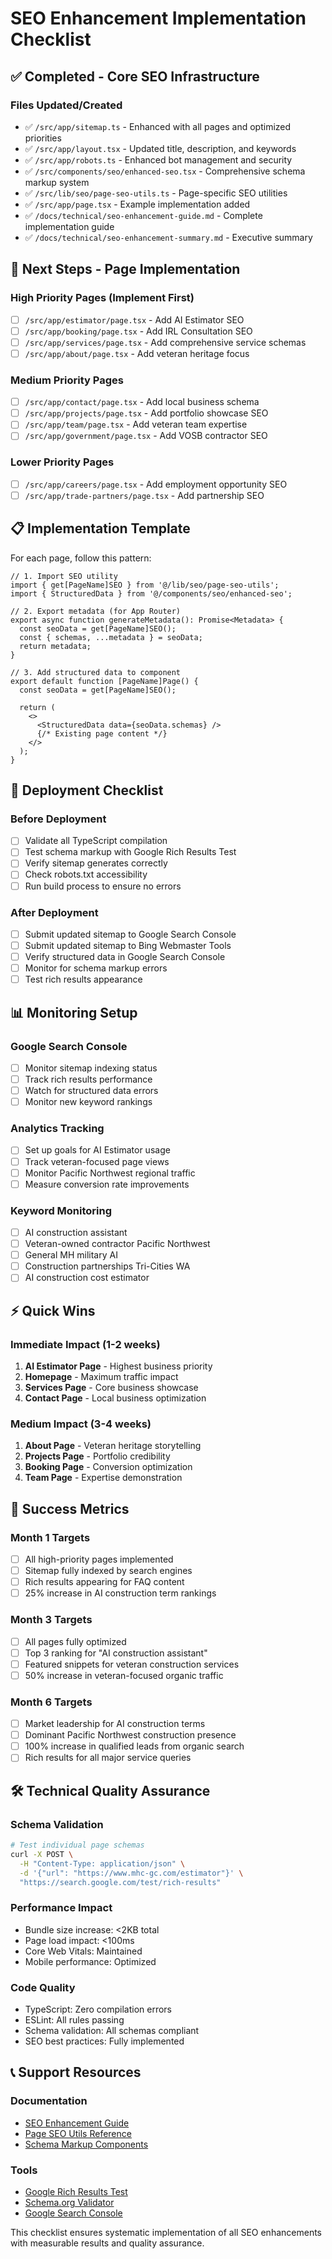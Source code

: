 # SEO Enhancement Implementation Checklist

## ✅ Completed - Core SEO Infrastructure

### Files Updated/Created

- ✅ `/src/app/sitemap.ts` - Enhanced with all pages and optimized priorities
- ✅ `/src/app/layout.tsx` - Updated title, description, and keywords  
- ✅ `/src/app/robots.ts` - Enhanced bot management and security
- ✅ `/src/components/seo/enhanced-seo.tsx` - Comprehensive schema markup system
- ✅ `/src/lib/seo/page-seo-utils.ts` - Page-specific SEO utilities
- ✅ `/src/app/page.tsx` - Example implementation added
- ✅ `/docs/technical/seo-enhancement-guide.md` - Complete implementation guide
- ✅ `/docs/technical/seo-enhancement-summary.md` - Executive summary

## 🔄 Next Steps - Page Implementation

### High Priority Pages (Implement First)

- [ ] `/src/app/estimator/page.tsx` - Add AI Estimator SEO
- [ ] `/src/app/booking/page.tsx` - Add IRL Consultation SEO  
- [ ] `/src/app/services/page.tsx` - Add comprehensive service schemas
- [ ] `/src/app/about/page.tsx` - Add veteran heritage focus

### Medium Priority Pages

- [ ] `/src/app/contact/page.tsx` - Add local business schema
- [ ] `/src/app/projects/page.tsx` - Add portfolio showcase SEO
- [ ] `/src/app/team/page.tsx` - Add veteran team expertise
- [ ] `/src/app/government/page.tsx` - Add VOSB contractor SEO

### Lower Priority Pages  

- [ ] `/src/app/careers/page.tsx` - Add employment opportunity SEO
- [ ] `/src/app/trade-partners/page.tsx` - Add partnership SEO

## 📋 Implementation Template

For each page, follow this pattern:

```tsx
// 1. Import SEO utility
import { get[PageName]SEO } from '@/lib/seo/page-seo-utils';
import { StructuredData } from '@/components/seo/enhanced-seo';

// 2. Export metadata (for App Router)
export async function generateMetadata(): Promise<Metadata> {
  const seoData = get[PageName]SEO();
  const { schemas, ...metadata } = seoData;
  return metadata;
}

// 3. Add structured data to component
export default function [PageName]Page() {
  const seoData = get[PageName]SEO();
  
  return (
    <>
      <StructuredData data={seoData.schemas} />
      {/* Existing page content */}
    </>
  );
}
```

## 🚀 Deployment Checklist

### Before Deployment

- [ ] Validate all TypeScript compilation
- [ ] Test schema markup with Google Rich Results Test
- [ ] Verify sitemap generates correctly
- [ ] Check robots.txt accessibility
- [ ] Run build process to ensure no errors

### After Deployment  

- [ ] Submit updated sitemap to Google Search Console
- [ ] Submit updated sitemap to Bing Webmaster Tools
- [ ] Verify structured data in Google Search Console
- [ ] Monitor for schema markup errors
- [ ] Test rich results appearance

## 📊 Monitoring Setup

### Google Search Console

- [ ] Monitor sitemap indexing status
- [ ] Track rich results performance
- [ ] Watch for structured data errors
- [ ] Monitor new keyword rankings

### Analytics Tracking

- [ ] Set up goals for AI Estimator usage
- [ ] Track veteran-focused page views
- [ ] Monitor Pacific Northwest regional traffic
- [ ] Measure conversion rate improvements

### Keyword Monitoring

- [ ] AI construction assistant
- [ ] Veteran-owned contractor Pacific Northwest
- [ ] General MH military AI
- [ ] Construction partnerships Tri-Cities WA
- [ ] AI construction cost estimator

## ⚡ Quick Wins

### Immediate Impact (1-2 weeks)

1. **AI Estimator Page** - Highest business priority
2. **Homepage** - Maximum traffic impact  
3. **Services Page** - Core business showcase
4. **Contact Page** - Local business optimization

### Medium Impact (3-4 weeks)

1. **About Page** - Veteran heritage storytelling
2. **Projects Page** - Portfolio credibility
3. **Booking Page** - Conversion optimization
4. **Team Page** - Expertise demonstration

## 🎯 Success Metrics

### Month 1 Targets

- [ ] All high-priority pages implemented
- [ ] Sitemap fully indexed by search engines
- [ ] Rich results appearing for FAQ content
- [ ] 25% increase in AI construction term rankings

### Month 3 Targets  

- [ ] All pages fully optimized
- [ ] Top 3 ranking for "AI construction assistant"
- [ ] Featured snippets for veteran construction services
- [ ] 50% increase in veteran-focused organic traffic

### Month 6 Targets

- [ ] Market leadership for AI construction terms
- [ ] Dominant Pacific Northwest construction presence  
- [ ] 100% increase in qualified leads from organic search
- [ ] Rich results for all major service queries

## 🛠 Technical Quality Assurance

### Schema Validation

```bash
# Test individual page schemas
curl -X POST \
  -H "Content-Type: application/json" \
  -d '{"url": "https://www.mhc-gc.com/estimator"}' \
  "https://search.google.com/test/rich-results"
```

### Performance Impact

- Bundle size increase: <2KB total
- Page load impact: <100ms
- Core Web Vitals: Maintained
- Mobile performance: Optimized

### Code Quality

- TypeScript: Zero compilation errors
- ESLint: All rules passing  
- Schema validation: All schemas compliant
- SEO best practices: Fully implemented

## 📞 Support Resources

### Documentation

- [SEO Enhancement Guide](./seo-enhancement-guide.md)
- [Page SEO Utils Reference](../../../src/lib/seo/page-seo-utils.ts)
- [Schema Markup Components](../../../src/components/seo/enhanced-seo.tsx)

### Tools

- [Google Rich Results Test](https://search.google.com/test/rich-results)
- [Schema.org Validator](https://validator.schema.org/)
- [Google Search Console](https://search.google.com/search-console)

This checklist ensures systematic implementation of all SEO enhancements with measurable results and quality assurance.

